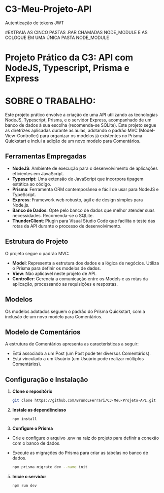 # C3-Meu-Projeto-API
Autenticação de tokens JWT

#EXTRAIA AS CINCO PASTAS .RAR CHAMADAS NODE_MODULE E AS COLOQUE EM UMA ÚNICA PASTA NODE_MODULE 

# Projeto Prático da C3: API com NodeJS, Typescript, Prisma e Express

# SOBRE O TRABALHO:
Este projeto prático envolve a criação de uma API utilizando as tecnologias NodeJS, Typescript, Prisma, e o servidor Express, acompanhado de um banco de dados à sua escolha (recomenda-se SQLite). Este projeto segue as diretrizes aplicadas durante as aulas, adotando o padrão MVC (Model-View-Controller) para organizar os modelos já existentes no Prisma Quickstart e inclui a adição de um novo modelo para Comentários.

## Ferramentas Empregadas

- **NodeJS**: Ambiente de execução para o desenvolvimento de aplicações eficientes em JavaScript.
- **Typescript**: Uma extensão de JavaScript que incorpora tipagem estática ao código.
- **Prisma**: Ferramenta ORM contemporânea e fácil de usar para NodeJS e TypeScript.
- **Express**:  Framework web robusto, ágil e de design simples para Node.js.
- **Banco de Dados**: Opte pelo banco de dados que melhor atender suas necessidades. Recomenda-se o SQLite.
- **ThunderClient**: Plugin para Visual Studio Code que facilita o teste das rotas da API durante o processo de desenvolvimento.
## Estrutura do Projeto

O projeto segue o padrão MVC:

- **Model**: Representa a estrutura dos dados e a lógica de negócios. Utiliza o Prisma para definir os modelos de dados.
- **View**: Não aplicável neste projeto de API.
- **Controller**: Gerencia a comunicação entre os Models e as rotas da aplicação, processando as requisições e respostas.

## Modelos

Os modelos adotados seguem o padrão do Prisma Quickstart, com a inclusão de um novo modelo para Comentários.

## Modelo de Comentários

A estrutura de Comentários apresenta as características a seguir:

- Está associado a um Post (um Post pode ter diversos Comentários).
- Está vinculado a um Usuário (um Usuário pode realizar múltiplos Comentários).

## Configuração e Instalação

1. **Clone o repositório**

   ```bash
   git clone https://github.com/BrunoLFerrari/C3-Meu-Projeto-API.git
   
2. **Instale as dependênciaso**

   ```bash
   npm install

3. **Configure o Prisma**

-  Crie e configure o arquivo .env na raiz do projeto para definir a conexão com o banco de dados.
-  Execute as migrações do Prisma para criar as tabelas no banco de dados.

   ```bash
   npx prisma migrate dev --name init
   
5. **Inicie o servidor**

   ```bash
   npm run dev
  
